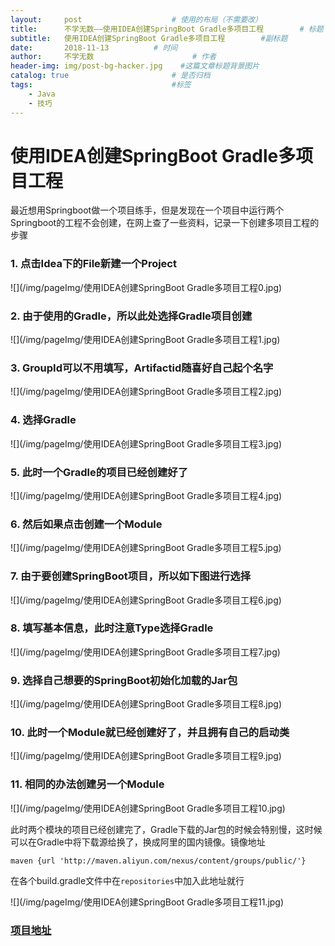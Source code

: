 ```yaml
---
layout:     post                    # 使用的布局（不需要改）
title:      不学无数——使用IDEA创建SpringBoot Gradle多项目工程        # 标题
subtitle:   使用IDEA创建SpringBoot Gradle多项目工程        #副标题
date:       2018-11-13          # 时间
author:     不学无数                      # 作者
header-img: img/post-bg-hacker.jpg    #这篇文章标题背景图片
catalog: true                       # 是否归档
tags:                               #标签
    - Java
    - 技巧
---
```



# 使用IDEA创建SpringBoot Gradle多项目工程

最近想用Springboot做一个项目练手，但是发现在一个项目中运行两个Springboot的工程不会创建，在网上查了一些资料，记录一下创建多项目工程的步骤

### 1. 点击Idea下的File新建一个Project

![](/img/pageImg/使用IDEA创建SpringBoot Gradle多项目工程0.jpg)

### 2. 由于使用的Gradle，所以此处选择Gradle项目创建

![](/img/pageImg/使用IDEA创建SpringBoot Gradle多项目工程1.jpg)

### 3. GroupId可以不用填写，Artifactid随喜好自己起个名字

![](/img/pageImg/使用IDEA创建SpringBoot Gradle多项目工程2.jpg)

### 4. 选择Gradle

![](/img/pageImg/使用IDEA创建SpringBoot Gradle多项目工程3.jpg)

### 5. 此时一个Gradle的项目已经创建好了

![](/img/pageImg/使用IDEA创建SpringBoot Gradle多项目工程4.jpg)

### 6. 然后如果点击创建一个Module

![](/img/pageImg/使用IDEA创建SpringBoot Gradle多项目工程5.jpg)

### 7. 由于要创建SpringBoot项目，所以如下图进行选择

![](/img/pageImg/使用IDEA创建SpringBoot Gradle多项目工程6.jpg)

### 8. 填写基本信息，此时注意Type选择Gradle

![](/img/pageImg/使用IDEA创建SpringBoot Gradle多项目工程7.jpg)

### 9. 选择自己想要的SpringBoot初始化加载的Jar包

![](/img/pageImg/使用IDEA创建SpringBoot Gradle多项目工程8.jpg)

### 10. 此时一个Module就已经创建好了，并且拥有自己的启动类

![](/img/pageImg/使用IDEA创建SpringBoot Gradle多项目工程9.jpg)

### 11. 相同的办法创建另一个Module

![](/img/pageImg/使用IDEA创建SpringBoot Gradle多项目工程10.jpg)

此时两个模块的项目已经创建完了，Gradle下载的Jar包的时候会特别慢，这时候可以在Gradle中将下载源给换了，换成阿里的国内镜像。镜像地址

```
maven {url 'http://maven.aliyun.com/nexus/content/groups/public/'}

```

在各个build.gradle文件中在`repositories`中加入此地址就行

![](/img/pageImg/使用IDEA创建SpringBoot Gradle多项目工程11.jpg)


### [项目地址](http://github.com/modouxiansheng/SpringBoot-Practice)

